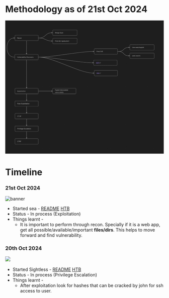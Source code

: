# Methodology as of 21st Oct 2024

![Methodology](Methodology.png)
# Timeline

### 21st Oct 2024

![banner](banner.png)

- Started sea - [README](CTF-Walkthoughs/HackTheBox/sea/README.md) [HTB](https://app.hackthebox.com/machines/Sea)
- Status - In process (Exploitation)
- Things learnt - 
	- It is important to perform through recon. Specially if it is a web app, get all possible/available/important **files/dirs**. This helps to move forward and find vulnerability. 


### 20th Oct 2024


![](Pasted%20image%2020241020223114.png)

- Started Sightless - [README](CTF-Walkthoughs/HackTheBox/sightless/README.md) [HTB](https://app.hackthebox.com/machines/Sea)
- Status - In process (Privilege Escalation)
- Things learnt - 
	- After exploitation look for hashes that can be cracked by john for ssh access to user.
